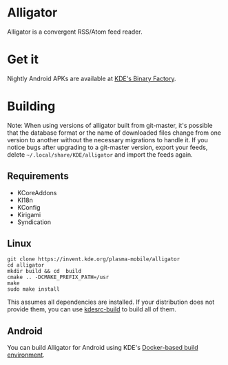 # Alligator

Alligator is a convergent RSS/Atom feed reader.

# Get it

Nightly Android APKs are available at [KDE's Binary Factory](https://binary-factory.kde.org/view/Android/job/Alligator_android/).

# Building

Note: When using versions of alligator built from git-master, it's possible that the database format or the name of downloaded files change from one version to another without the necessary migrations to handle it. If you notice bugs after upgrading to a git-master version, export your feeds, delete `~/.local/share/KDE/alligator` and import the feeds again.

## Requirements
 - KCoreAddons
 - KI18n
 - KConfig
 - Kirigami
 - Syndication

## Linux

```
git clone https://invent.kde.org/plasma-mobile/alligator
cd alligator
mkdir build && cd  build
cmake .. -DCMAKE_PREFIX_PATH=/usr
make
sudo make install
```

This assumes all dependencies are installed. If your distribution does not provide
them, you can use [kdesrc-build](https://kdesrc-build.kde.org/) to build all of them.

## Android 

You can build Alligator for Android using KDE's [Docker-based build environment](https://community.kde.org/Android/Environment_via_Container).

